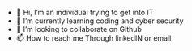 - 👋 Hi, I’m an individual trying to get into IT
- 🌱 I’m currently learning coding and cyber security
- 💞️ I’m looking to collaborate on Github
- 📫 How to reach me Through linkedIN or email

<!---
RedPatrol/RedPatrol is a ✨ special ✨ repository because its `README.md` (this file) appears on your GitHub profile.
You can click the Preview link to take a look at your changes.
--->
